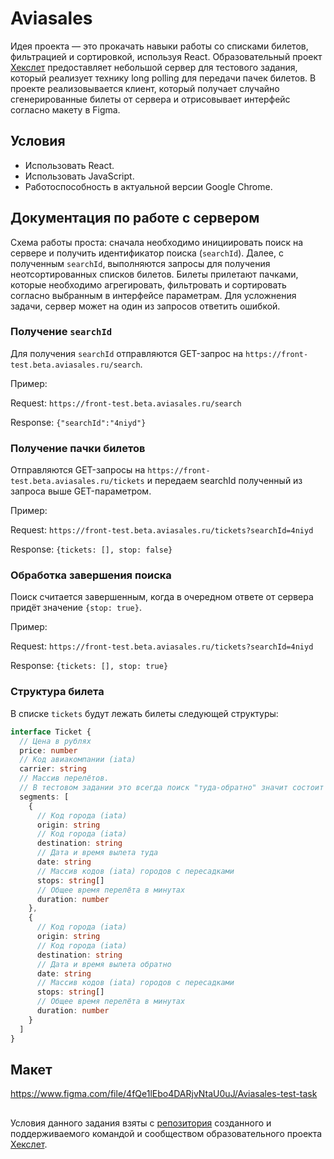 # Aviasales

Идея проекта — это прокачать навыки работы со списками билетов, фильтрацией и сортировкой, используя React. Образовательный проект [Хекслет](https://ru.hexlet.io/pages/about?utm_source=github&utm_medium=link&utm_campaign=ru-test-assignments) предоставляет небольшой сервер для тестового задания, который реализует технику long polling для передачи пачек билетов. В проекте реализовывается клиент, который получает случайно сгенерированные билеты от сервера и отрисовывает интерфейс согласно макету в Figma.

## Условия

- Использовать React.
- Использовать JavaScript.
- Работоспособность в актуальной версии Google Chrome.

## Документация по работе с сервером

Схема работы проста: сначала необходимо инициировать поиск на сервере и получить идентификатор поиска (`searchId`). Далее, с полученным `searchId`, выполняются запросы для получения неотсортированных списков билетов. Билеты прилетают пачками, которые необходимо агрегировать, фильтровать и сортировать согласно выбранным в интерфейсе параметрам. Для усложнения задачи, сервер может на один из запросов ответить ошибкой.

### Получение `searchId`

Для получения `searchId` отправляются GET-запрос на `https://front-test.beta.aviasales.ru/search`.

Пример:

Request: `https://front-test.beta.aviasales.ru/search`

Response: `{"searchId":"4niyd"}`

### Получение пачки билетов

Отправляются GET-запросы на `https://front-test.beta.aviasales.ru/tickets` и передаем searchId полученный из запроса выше GET-параметром.

Пример:

Request: `https://front-test.beta.aviasales.ru/tickets?searchId=4niyd`

Response: `{tickets: [], stop: false}`

### Обработка завершения поиска

Поиск считается завершенным, когда в очередном ответе от сервера придёт значение `{stop: true}`.

Пример:

Request: `https://front-test.beta.aviasales.ru/tickets?searchId=4niyd`

Response: `{tickets: [], stop: true}`

### Структура билета

В списке `tickets` будут лежать билеты следующей структуры:

```typescript
interface Ticket {
  // Цена в рублях
  price: number
  // Код авиакомпании (iata)
  carrier: string
  // Массив перелётов.
  // В тестовом задании это всегда поиск "туда-обратно" значит состоит из двух элементов
  segments: [
    {
      // Код города (iata)
      origin: string
      // Код города (iata)
      destination: string
      // Дата и время вылета туда
      date: string
      // Массив кодов (iata) городов с пересадками
      stops: string[]
      // Общее время перелёта в минутах
      duration: number
    },
    {
      // Код города (iata)
      origin: string
      // Код города (iata)
      destination: string
      // Дата и время вылета обратно
      date: string
      // Массив кодов (iata) городов с пересадками
      stops: string[]
      // Общее время перелёта в минутах
      duration: number
    }
  ]
}
```

## Макет

https://www.figma.com/file/4fQe1lEbo4DARjvNtaU0uJ/Aviasales-test-task

##

Условия данного задания взяты с [репозитория](https://github.com/Hexlet/ru-test-assignments) созданного и поддерживаемого командой и сообществом образовательного проекта [Хекслет](https://ru.hexlet.io/pages/about?utm_source=github&utm_medium=link&utm_campaign=ru-test-assignments). 
